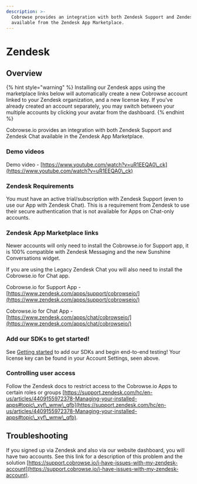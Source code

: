 ```yaml
---
description: >-
  Cobrowse provides an integration with both Zendesk Support and Zendesk Chat,
  available from the Zendesk App Marketplace.
---
```


# Zendesk

## Overview

{% hint style="warning" %}
Installing our Zendesk apps using the marketplace links below will automatically create a new Cobrowse account linked to your Zendesk organization, and a new license key. If you've already created an account separately, you may switch between your multiple accounts by clicking your avatar from the dashboard.
{% endhint %}

Cobrowse.io provides an integration with both Zendesk Support and Zendesk Chat available in the Zendesk App Marketplace.

### Demo videos

Demo video - [https://www.youtube.com/watch?v=uR1EEQA0\_ck](https://www.youtube.com/watch?v=uR1EEQA0\_ck)

### Zendesk Requirements

You must have an active trial/subscription with Zendesk Support (even to use our App with Zendesk Chat). This is a requirement from Zendesk to use their secure authentication that is not available for Apps on Chat-only accounts.

### Zendesk App Marketplace links

Newer accounts will only need to install the Cobrowse.io for Support app, it is  100% compatible with Zendesk Messaging and the new Sunshine Conversations widget.

If you are using the Legacy Zendesk Chat you will also need to install the Cobrowse.io for Chat app.

Cobrowse.io for Support App - [https://www.zendesk.com/apps/support/cobrowseio/](https://www.zendesk.com/apps/support/cobrowseio/)

Cobrowse.io for Chat App - [https://www.zendesk.com/apps/chat/cobrowseio/](https://www.zendesk.com/apps/chat/cobrowseio/)

### Add our SDKs to get started!

See [Getting started](../../) to add our SDKs and begin end-to-end testing! Your license key can be found in your Account Settings, seen above.

### Controlling user access

Follow the Zendesk docs to restrict access to the Cobrowse.io Apps to certain roles or groups [https://support.zendesk.com/hc/en-us/articles/4409155972378-Managing-your-installed-apps#topic\_xyf\_wmw\_qfb](https://support.zendesk.com/hc/en-us/articles/4409155972378-Managing-your-installed-apps#topic\_xyf\_wmw\_qfb).

## Troubleshooting

If you signed up via Zendesk and also via our website dashboard, you will have two accounts. See this link for a description of this problem and the solution [https://support.cobrowse.io/i-have-issues-with-my-zendesk-account](https://support.cobrowse.io/i-have-issues-with-my-zendesk-account).
